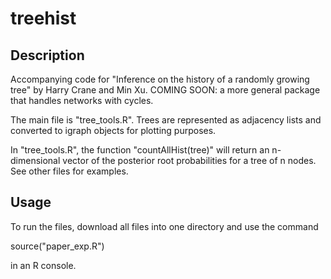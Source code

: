 # treehist

## Description
Accompanying code for "Inference on the history of a randomly growing tree" by Harry Crane and Min Xu.
COMING SOON: a more general package that handles networks with cycles.

The main file is "tree_tools.R". 
Trees are represented as adjacency lists and converted to
igraph objects for plotting purposes.

In "tree_tools.R", the function "countAllHist(tree)" will return
an n-dimensional vector of the posterior root probabilities for a 
tree of n nodes. See other files for examples. 

## Usage
To run the files, download all files into one directory and use the command

  source("paper_exp.R")

in an R console. 
